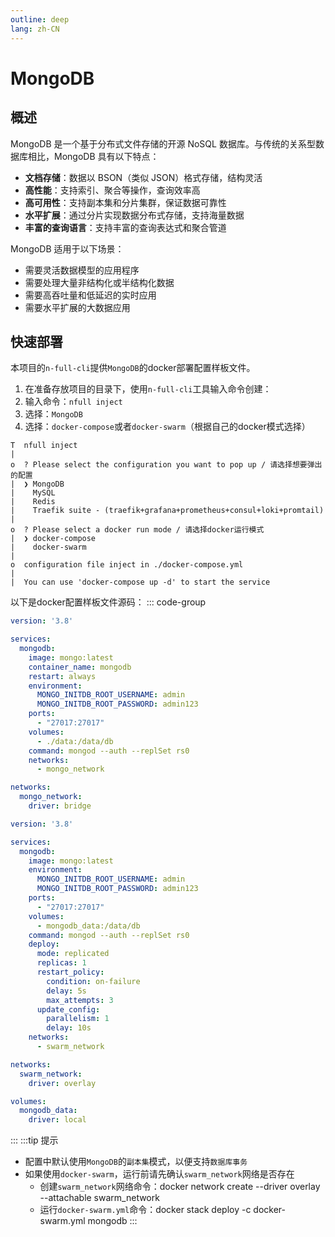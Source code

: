 ```yaml
---
outline: deep
lang: zh-CN
---
```


# MongoDB

## 概述
MongoDB 是一个基于分布式文件存储的开源 NoSQL 数据库。与传统的关系型数据库相比，MongoDB 具有以下特点：

- **文档存储**：数据以 BSON（类似 JSON）格式存储，结构灵活
- **高性能**：支持索引、聚合等操作，查询效率高
- **高可用性**：支持副本集和分片集群，保证数据可靠性
- **水平扩展**：通过分片实现数据分布式存储，支持海量数据
- **丰富的查询语言**：支持丰富的查询表达式和聚合管道

MongoDB 适用于以下场景：
- 需要灵活数据模型的应用程序
- 需要处理大量非结构化或半结构化数据
- 需要高吞吐量和低延迟的实时应用
- 需要水平扩展的大数据应用

## 快速部署
本项目的`n-full-cli`提供`MongoDB`的docker部署配置样板文件。
1. 在准备存放项目的目录下，使用`n-full-cli`工具输入命令创建：
2. 输入命令：`nfull inject`
3. 选择：`MongoDB`
4. 选择：`docker-compose`或者`docker-swarm`（根据自己的docker模式选择）

```sh:no-line-numbers{4,10}
T  nfull inject
|
o  ? Please select the configuration you want to pop up / 请选择想要弹出的配置
|  ❯ MongoDB 
|    MySQL 
|    Redis 
|    Traefik suite - (traefik+grafana+prometheus+consul+loki+promtail)
|
o  ? Please select a docker run mode / 请选择docker运行模式
|  ❯ docker-compose 
|    docker-swarm
|
o  configuration file inject in ./docker-compose.yml
|
|  You can use 'docker-compose up -d' to start the service
```
以下是docker配置样板文件源码：
::: code-group
```yml [docker-compose.yml]
version: '3.8'

services:
  mongodb:
    image: mongo:latest
    container_name: mongodb
    restart: always
    environment:
      MONGO_INITDB_ROOT_USERNAME: admin
      MONGO_INITDB_ROOT_PASSWORD: admin123
    ports:
      - "27017:27017"
    volumes:
      - ./data:/data/db
    command: mongod --auth --replSet rs0
    networks:
      - mongo_network

networks:
  mongo_network:
    driver: bridge
```
```yml [docker-swarm.yml]
version: '3.8'

services:
  mongodb:
    image: mongo:latest
    environment:
      MONGO_INITDB_ROOT_USERNAME: admin
      MONGO_INITDB_ROOT_PASSWORD: admin123
    ports:
      - "27017:27017"
    volumes:
      - mongodb_data:/data/db
    command: mongod --auth --replSet rs0
    deploy:
      mode: replicated
      replicas: 1
      restart_policy:
        condition: on-failure
        delay: 5s
        max_attempts: 3
      update_config:
        parallelism: 1
        delay: 10s
    networks:
      - swarm_network

networks:
  swarm_network:
    driver: overlay

volumes:
  mongodb_data:
    driver: local
```
:::
:::tip 提示
- 配置中默认使用`MongoDB`的`副本集`模式，以便支持`数据库事务`
- 如果使用`docker-swarm`，运行前请先确认`swarm_network`网络是否存在
  - 创建`swarm_network`网络命令：docker network create --driver overlay --attachable swarm_network
  - 运行`docker-swarm.yml`命令：docker stack deploy -c docker-swarm.yml mongodb
:::
